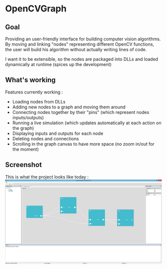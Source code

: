 # OpenCVGraph
## Goal
Providing an user-friendly interface for building computer vision algorithms.
By moving and linking "nodes" representing different OpenCV functions, the user will build his algorithm without actually writing lines of code.

I want it to be extensible, so the nodes are packaged into DLLs and loaded dynamically at runtime (spices up the development)

## What's working
Features currently working :
* Loading nodes from DLLs
* Adding new nodes to a graph and moving them around
* Connecting nodes together by their "pins" (which represent nodes inputs/outputs)
* Running a live simulation (which updates automatically at each action on the graph)
* Displaying inputs and outputs for each node
* Deleting nodes and connections
* Scrolling in the graph canvas to have more space (no zoom in/out for the moment)

## Screenshot
This is what the project looks like today :
![Screenshot of the application](screenshot.png)
